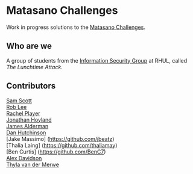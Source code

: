 # Matasano Challenges

Work in progress solutions to the [Matasano
Challenges](http://cryptopals.com/).

## Who are we

A group of students from the [Information Security
Group](https://www.royalholloway.ac.uk/isg/home.aspx) at RHUL, 
called *The Lunchtime Attack*.

## Contributors

[Sam Scott](https://github.com/samscott89/)  
[Rob Lee](https://github.com/rpl226/)  
[Rachel Player](https://github.com/rachelplayer)  
[Jonathan Hoyland](https://github.com/jhoyla)   
[James Alderman](https://github.com/jamesalderman)  
[Dan Hutchinson](https://github.com/dojh342)  
[Jake Massimo] (https://github.com/jbeatz)  
[Thalia Laing] (https://github.com/thaliamay)  
[Ben Curtis] (https://github.com/BenC7)  
[Alex Davidson](https://github.com/alxdavids)    
[Thyla van der Merwe](https://github.com/tvdmerwe)
